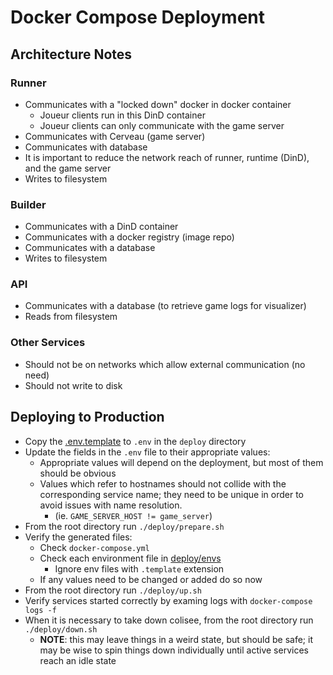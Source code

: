 # Docker Compose Deployment

## Architecture Notes

### Runner

- Communicates with a "locked down" docker in docker container
  - Joueur clients run in this DinD container
  - Joueur clients can only communicate with the game server
- Communicates with Cerveau (game server)
- Communicates with database
- It is important to reduce the network reach of runner, runtime (DinD), and the game server
- Writes to filesystem

### Builder

- Communicates with a DinD container
- Communicates with a docker registry (image repo)
- Communicates with a database
- Writes to filesystem

### API

- Communicates with a database (to retrieve game logs for visualizer)
- Reads from filesystem

### Other Services

- Should not be on networks which allow external communication (no need)
- Should not write to disk

## Deploying to Production

- Copy the [.env.template](.env.template) to `.env` in the `deploy` directory
- Update the fields in the `.env` file to their appropriate values:
  - Appropriate values will depend on the deployment, but most of them should be obvious
  - Values which refer to hostnames should not collide with the corresponding service name;
    they need to be unique in order to avoid issues with name resolution.
    - (ie. `GAME_SERVER_HOST != game_server`)
- From the root directory run `./deploy/prepare.sh`
- Verify the generated files:
  - Check `docker-compose.yml`
  - Check each environment file in [deploy/envs](deploy/envs)
    - Ignore env files with `.template` extension
  - If any values need to be changed or added do so now
- From the root directory run `./deploy/up.sh`
- Verify services started correctly by examing logs with `docker-compose logs -f`
- When it is necessary to take down colisee, from the root directory run `./deploy/down.sh`
  - **NOTE**: this may leave things in a weird state, but should be safe; it may be wise to spin things down individually until active services reach an idle state